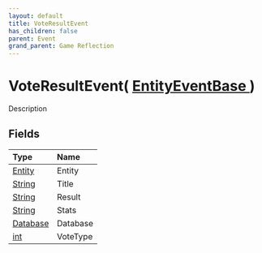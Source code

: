 ```yaml
---
layout: default
title: VoteResultEvent
has_children: false
parent: Event
grand_parent: Game Reflection
---
```

# VoteResultEvent( [ EntityEventBase ](/riftbreaker-wiki/docs/game-reflection/events/entity_event_base/) )
Description 

## Fields

| Type | Name |
|:----------|:--------------|
| [Entity](/riftbreaker-wiki/docs/game-reflection/classes/entity/) | Entity |
| [String](/riftbreaker-wiki/docs/game-reflection/components/string/) | Title |
| [String](/riftbreaker-wiki/docs/game-reflection/components/string/) | Result |
| [String](/riftbreaker-wiki/docs/game-reflection/components/string/) | Stats |
| [Database](/riftbreaker-wiki/docs/game-reflection/components/database/) | Database |
| [int](/riftbreaker-wiki/docs/game-reflection/enums/int/) | VoteType |

